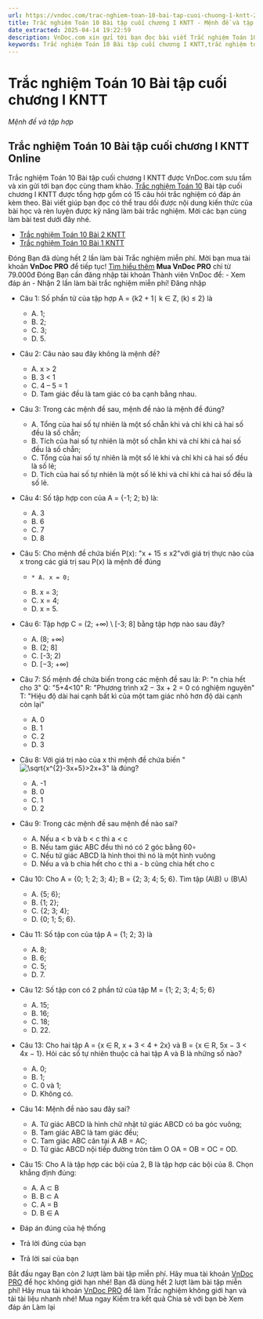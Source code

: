 ```yaml
---
url: https://vndoc.com/trac-nghiem-toan-10-bai-tap-cuoi-chuong-1-kntt-288308
title: Trắc nghiệm Toán 10 Bài tập cuối chương I KNTT - Mệnh đề và tập hợp - VnDoc.com
date_extracted: 2025-04-14 19:22:59
description: VnDoc.com xin gửi tới bạn đọc bài viết Trắc nghiệm Toán 10 Bài tập cuối chương I KNTT. Mời các bạn cùng tham khảo chi tiết.
keywords: Trắc nghiệm Toán 10 Bài tập cuối chương I KNTT,trắc nghiệm toán 10,trắc nghiệm toán 10 KNTT,toán 10,toán lớp 10,bài tập cuối chương 1,toán 10 KNTT
---
```


# Trắc nghiệm Toán 10 Bài tập cuối chương I KNTT
 _Mệnh đề và tập hợp_
## Trắc nghiệm Toán 10 Bài tập cuối chương I KNTT Online
Trắc nghiệm Toán 10 Bài tập cuối chương I KNTT được VnDoc.com sưu tầm và xin gửi tới bạn đọc cùng tham khảo.
[Trắc nghiệm Toán 10](<https://vndoc.com/test-mon-toan-lop10>) Bài tập cuối chương I KNTT được tổng hợp gồm có 15 câu hỏi trắc nghiệm có đáp án kèm theo. Bài viết giúp bạn đọc có thể trau dồi được nội dung kiến thức của bài học và rèn luyện được kỹ năng làm bài trắc nghiệm. Mời các bạn cùng làm bài test dưới đây nhé.
  * [Trắc nghiệm Toán 10 Bài 2 KNTT](<https://vndoc.com/trac-nghiem-toan-10-bai-2-kntt-288302>)
  * [Trắc nghiệm Toán 10 Bài 1 KNTT](<https://vndoc.com/trac-nghiem-toan-10-bai-1-kntt-288298>)

Đóng
Bạn đã dùng hết 2 lần làm bài Trắc nghiệm miễn phí. Mời bạn mua tài khoản **VnDoc PRO** để tiếp tục\! [Tìm hiểu thêm](</pro>)
**Mua VnDoc PRO** chỉ từ 79.000đ
Đóng
Bạn cần đăng nhập tài khoản Thành viên VnDoc để:
\- Xem đáp án
\- Nhận 2 lần làm bài trắc nghiệm miễn phí\!
Đăng nhập 
  * Câu 1:
Số phần tử của tập hợp A = \{k2 \+ 1∣ k ∈ Z, \(k\) ≤ 2\} là
    * A. 1;
    * B. 2;
    * C. 3;
    * D. 5.
  * Câu 2:
Câu nào sau đây không là mệnh đề?
    * A. x > 2
    * B. 3 < 1
    * C. 4 – 5 = 1
    * D. Tam giác đều là tam giác có ba cạnh bằng nhau.
  * Câu 3:
Trong các mệnh đề sau, mệnh đề nào là mệnh đề đúng?
    * A. Tổng của hai số tự nhiên là một số chẵn khi và chỉ khi cả hai số đều là số chẵn;
    * B. Tích của hai số tự nhiên là một số chẵn khi và chỉ khi cả hai số đều là số chẵn;
    * C. Tổng của hai số tự nhiên là một số lẻ khi và chỉ khi cả hai số đều là số lẻ;
    * D. Tích của hai số tự nhiên là một số lẻ khi và chỉ khi cả hai số đều là số lẻ.
  * Câu 4:
Số tập hợp con của A = \{-1; 2; b\} là:
    * A. 3
    * B. 6
    * C. 7
    * D. 8
  * Câu 5:
Cho mệnh đề chứa biến P\(x\): "x + 15 ≤ x2"với giá trị thực nào của x trong các giá trị sau P\(x\) là mệnh đề đúng
    *     * A. x = 0;
    * B. x = 3;
    * C. x = 4;
    * D. x = 5.
  * Câu 6:
Tập hợp C = \(2; +∞\) \ \[-3; 8\] bằng tập hợp nào sau đây?
    * A. \(8; +∞\)
    * B. \(2; 8\]
    * C. \[-3; 2\)
    * D. \[−3; +∞\)
  * Câu 7:
Số mệnh đề chứa biến trong các mệnh đề sau là:
P: "n chia hết cho 3"
Q: "5+4<10"
R: "Phương trình x2 − 3x + 2 = 0 có nghiệm nguyên"
T: "Hiệu độ dài hai cạnh bất kì của một tam giác nhỏ hơn độ dài cạnh còn lại"
    * A. 0
    * B. 1
    * C. 2
    * D. 3
  * Câu 8:
Với giá trị nào của x thì mệnh đề chứa biến "![\\sqrt{x^{2}-3x+5}>2x+3](https://tex.vdoc.vn?tex=%5Csqrt%7Bx%5E%7B2%7D-3x%2B5%7D%3E2x%2B3)" là đúng?
    * A. -1
    * B. 0
    * C. 1
    * D. 2
  * Câu 9:
Trong các mệnh đề sau mệnh đề nào sai?
    * A. Nếu a < b và b < c thì a < c
    * B. Nếu tam giác ABC đều thì nó có 2 góc bằng 60∘
    * C. Nếu tứ giác ABCD là hình thoi thì nó là một hình vuông
    * D. Nếu a và b chia hết cho c thì a - b cũng chia hết cho c
  * Câu 10:
Cho A = \{0; 1; 2; 3; 4\}; B = \{2; 3; 4; 5; 6\}. Tìm tập \(A\B\) ∪ \(B\A\)
    * A. \{5; 6\};
    * B. \{1; 2\};
    * C. \{2; 3; 4\};
    * D. \{0; 1; 5; 6\}.
  * Câu 11:
Số tập con của tập A = \{1; 2; 3\} là
    * A. 8;
    * B. 6;
    * C. 5;
    * D. 7.
  * Câu 12:
Số tập con có 2 phần tử của tập M = \{1; 2; 3; 4; 5; 6\}
    * A. 15;
    * B. 16;
    * C. 18;
    * D. 22.
  * Câu 13:
Cho hai tập A = \{x ∈ R, x + 3 < 4 + 2x\} và B = \{x ∈ R, 5x − 3 < 4x − 1\}. Hỏi các số tự nhiên thuộc cả hai tập A và B là những số nào?
    * A. 0;
    * B. 1;
    * C. 0 và 1;
    * D. Không có.
  * Câu 14:
Mệnh đề nào sau đây sai?
    * A. Tứ giác ABCD là hình chữ nhật tứ giác ABCD có ba góc vuông;
    * B. Tam giác ABC là tam giác đều;
    * C. Tam giác ABC cân tại A AB = AC;
    * D. Tứ giác ABCD nội tiếp đường tròn tâm O OA = OB = OC = OD.
  * Câu 15:
Cho A là tập hợp các bội của 2, B là tập hợp các bội của 8. Chọn khẳng định đúng:
    * A. A ⊂ B
    * B. B ⊂ A
    * C. A = B
    * D. B ∈ A

  * Đáp án đúng của hệ thống
  * Trả lời đúng của bạn
  * Trả lời sai của bạn

Bắt đầu ngay
Bạn còn _2_ lượt làm bài tập miễn phí. Hãy mua tài khoản [VnDoc PRO](</pro>) để học không giới hạn nhé\!  Bạn đã dùng hết 2 lượt làm bài tập miễn phí\! Hãy mua tài khoản [VnDoc PRO](</pro>) để làm Trắc nghiệm không giới hạn và tải tài liệu nhanh nhé\!  Mua ngay
Kiểm tra kết quả Chia sẻ với bạn bè Xem đáp án Làm lại
